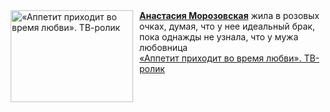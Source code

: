 <!--2025-04-08 11:15:57-->
<div class="yb">
  <div class="rss smaller1 kino_kino"><a href="https://www.kino-teatr.ru/video/48206/" title="«Аппетит приходит во время любви». ТВ-ролик"><img src="https://www.kino-teatr.ru/video/6/0/48206/poster.jpg" width="196" height="147" align="left" hspace="5" style="margin: 0px 10px 0px 5px" alt="«Аппетит приходит во время любви». ТВ-ролик"/></a><a href=https://www.kino-teatr.ru/kino/acter/w/ros/454704/bio/ target=_blank><strong>Анастасия Морозовская</strong></a> жила в розовых очках, думая, что у нее идеальный брак, пока однажды не узнала, что у мужа любовница <br><a class="light" href="https://www.kino-teatr.ru/video/48206/">«Аппетит приходит во время любви». ТВ-ролик</a></div>
</div>
